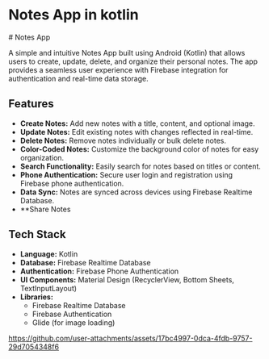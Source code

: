 <h1> Notes App in kotlin</h1>
# Notes App

A simple and intuitive Notes App built using Android (Kotlin) that allows users to create, update, delete, and organize their personal notes. The app provides a seamless user experience with Firebase integration for authentication and real-time data storage.

## Features

- **Create Notes:** Add new notes with a title, content, and optional image.
- **Update Notes:** Edit existing notes with changes reflected in real-time.
- **Delete Notes:** Remove notes individually or bulk delete notes.
- **Color-Coded Notes:** Customize the background color of notes for easy organization.
- **Search Functionality:** Easily search for notes based on titles or content.
- **Phone Authentication:** Secure user login and registration using Firebase phone authentication.
- **Data Sync:** Notes are synced across devices using Firebase Realtime Database.
- **Share Notes

## Tech Stack

- **Language:** Kotlin
- **Database:** Firebase Realtime Database
- **Authentication:** Firebase Phone Authentication
- **UI Components:** Material Design (RecyclerView, Bottom Sheets, TextInputLayout)
- **Libraries:**
  - Firebase Realtime Database
  - Firebase Authentication
  - Glide (for image loading)



https://github.com/user-attachments/assets/17bc4997-0dca-4fdb-9757-29d7054348f6

